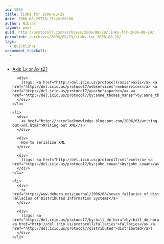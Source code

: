 ```yaml
---
id: 1295
title: links for 2006-08-29
date: 2006-08-29T13:17:46+00:00
author: Niklas
layout: post
guid: http://protocol7.com/archives/2006/08/29/links-for-2006-08-29/
permalink: /archives/2006/08/29/links-for-2006-08-29/
tags:
  - Quicklinks
cocomment_trackall:
  - 
---
```

<div class='microid-61afd12aa26cf7b0cc4de4fe9364a7deaf1684aa'>
  <ul>
    <li>
      <div>
        <a href="http://atmanes.blogspot.com/2006/08/axis-1x-or-axis2.html">Axis 1.x or Axis2?</a>
      </div>
      
      <div>
        (tags: <a href="http://del.icio.us/protocol7/axis">axis</a> <a href="http://del.icio.us/protocol7/webservices">webservices</a> <a href="http://del.icio.us/protocol7/apache">apache</a> <a href="http://del.icio.us/protocol7/by:anne_thomas_manes">by:anne_thomas_manes</a>)
      </div>
    </li>
    
    <li>
      <div>
        <a href="http://recycledknowledge.blogspot.com/2006/03/writing-out-xml.html">Writing out XML</a>
      </div>
      
      <div>
        How to serialize XML
      </div>
      
      <div>
        (tags: <a href="http://del.icio.us/protocol7/xml">xml</a> <a href="http://del.icio.us/protocol7/by:john_cowan">by:john_cowan</a>)
      </div>
    </li>
    
    <li>
      <div>
        <a href="http://www.dehora.net/journal/2006/08/seven_fallacies_of_distributed_information_systems.html">Eight Fallacies of Distributed Information Systems</a>
      </div>
      
      <div>
        (tags: <a href="http://del.icio.us/protocol7/by:bill_de_hora">by:bill_de_hora</a> <a href="http://del.icio.us/protocol7/fallacies">fallacies</a> <a href="http://del.icio.us/protocol7/distributed">distributed</a>)
      </div>
    </li>
  </ul>
</div>